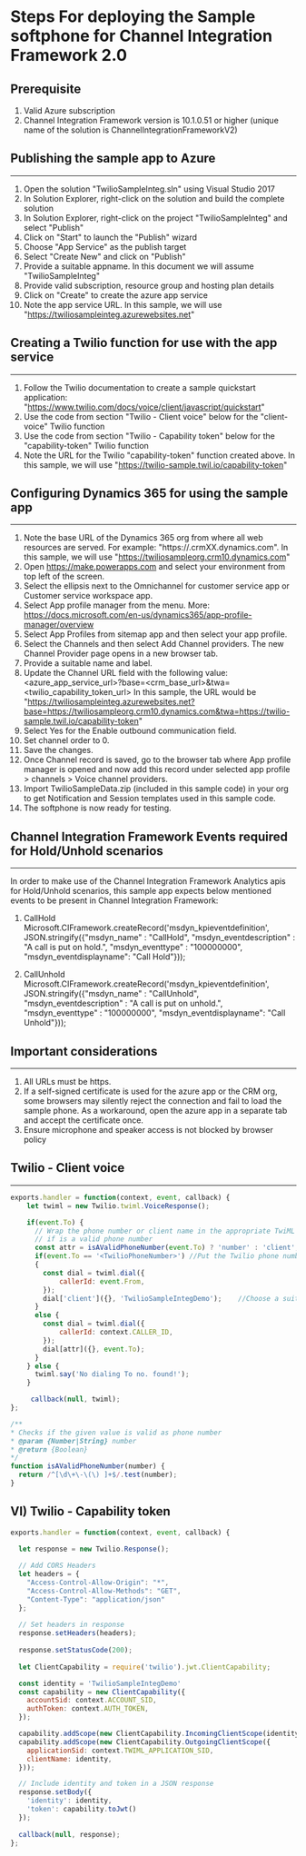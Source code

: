 # Steps For deploying the Sample softphone for Channel Integration Framework 2.0

Prerequisite
------------------------------------------------------------------------------
1. Valid Azure subscription 
2. Channel Integration Framework version is 10.1.0.51 or higher (unique name of the solution is ChannelIntegrationFrameworkV2)

## Publishing the sample app to Azure
-------------------------------------
1. Open the solution "TwilioSampleInteg.sln" using Visual Studio 2017
2. In Solution Explorer, right-click on the solution and build the complete solution
3. In Solution Explorer, right-click on the project "TwilioSampleInteg"  and select "Publish"
4. Click on "Start" to launch the "Publish" wizard
5. Choose "App Service" as the publish target
6. Select "Create New" and click on "Publish"
7. Provide a suitable appname. In this document we will assume "TwilioSampleInteg"
8. Provide valid subscription, resource group and hosting plan details
9. Click on "Create" to create the azure app service
10. Note the app service URL. In this sample, we will use "https://twiliosampleinteg.azurewebsites.net"

## Creating a Twilio function for use with the app service
-----------------------------------------------------------
1. Follow the Twilio documentation to create a sample quickstart application: "https://www.twilio.com/docs/voice/client/javascript/quickstart"
2. Use the code from section "Twilio - Client voice" below for the "client-voice" Twilio function
3. Use the code from section "Twilio - Capability token" below for the "capability-token" Twilio function
4. Note the URL for the Twilio "capability-token" function created above. In this sample, we will use "https://twilio-sample.twil.io/capability-token"

## Configuring Dynamics 365 for using the sample app
------------------------------------------------------
1. Note the base URL of the Dynamics 365 org from where all web resources are served. For example: "https://<orgname>.crmXX.dynamics.com". In this sample, we will use "https://twiliosampleorg.crm10.dynamics.com"
2. Open  https://make.powerapps.com and select your environment from top left of the screen.
3. Select the ellipsis next to the Omnichannel for customer service app or Customer service workspace app.
4. Select App profile manager from the menu. More: https://docs.microsoft.com/en-us/dynamics365/app-profile-manager/overview
5. Select App Profiles from sitemap app and then select your app profile.
6. Select the Channels and then select Add Channel providers. The new Channel Provider page opens in a new browser tab.
7. Provide a suitable name and label.
8. Update the Channel URL field with the following value: 
    <azure_app_service_url>?base=<crm_base_url>&twa=<twilio_capability_token_url> In this sample, the URL would be "https://twiliosampleinteg.azurewebsites.net?base=https://twiliosampleorg.crm10.dynamics.com&twa=https://twilio-sample.twil.io/capability-token"
9. Select Yes for the Enable outbound communication field.
10. Set channel order to 0.
11. Save the changes.
12. Once Channel record is saved, go to the browser tab where App profile manager is opened and now add this record under selected app profile > channels > Voice channel providers. 
13. Import TwilioSampleData.zip (included in this sample code) in your org to get Notification and Session templates used in this sample code.
14. The softphone is now ready for testing.

## Channel Integration Framework Events required for Hold/Unhold scenarios
--------------------------------------------------------------------------

In order to make use of the Channel Integration Framework Analytics apis for Hold/Unhold scenarios, this sample app expects below mentioned events to be present in Channel Integration Framework:
1. CallHold
Microsoft.CIFramework.createRecord('msdyn_kpieventdefinition', JSON.stringify({"msdyn_name" : "CallHold", "msdyn_eventdescription" : "A call is put on hold.", "msdyn_eventtype" : "100000000", "msdyn_eventdisplayname": "Call Hold"}));

2. CallUnhold
Microsoft.CIFramework.createRecord('msdyn_kpieventdefinition', JSON.stringify({"msdyn_name" : "CallUnhold", "msdyn_eventdescription" : "A call is put on unhold.", "msdyn_eventtype" : "100000000", "msdyn_eventdisplayname": "Call Unhold"}));

## Important considerations
----------------------------
1. All URLs must be https.
2. If a self-signed certificate is used for the azure app or the CRM org, some browsers may silently reject the connection and fail to load the sample phone. As a workaround, open the azure app in a separate tab and accept the certificate once.
3. Ensure microphone and speaker access is not blocked by browser policy


## Twilio - Client voice
--------------------------

```javascript
exports.handler = function(context, event, callback) {
    let twiml = new Twilio.twiml.VoiceResponse();

    if(event.To) {
      // Wrap the phone number or client name in the appropriate TwiML verb
      // if is a valid phone number
      const attr = isAValidPhoneNumber(event.To) ? 'number' : 'client';
      if(event.To == '<TwilioPhoneNumber>')	//Put the Twilio phone number to be used for this sample here
      {
        const dial = twiml.dial({
            callerId: event.From,
        });
        dial['client']({}, 'TwilioSampleIntegDemo');    //Choose a suitable client name here
      }
      else {
        const dial = twiml.dial({
            callerId: context.CALLER_ID,
        });
        dial[attr]({}, event.To);
      }
    } else {
      twiml.say('No dialing To no. found!');
    }

     callback(null, twiml);
};

/**
* Checks if the given value is valid as phone number
* @param {Number|String} number
* @return {Boolean}
*/
function isAValidPhoneNumber(number) {
  return /^[\d\+\-\(\) ]+$/.test(number);
}
```

VI) Twilio - Capability token
------------------------------

```javascript
exports.handler = function(context, event, callback) {
  
  let response = new Twilio.Response();

  // Add CORS Headers
  let headers = {
    "Access-Control-Allow-Origin": "*",
    "Access-Control-Allow-Methods": "GET",
    "Content-Type": "application/json"
  };
    
  // Set headers in response
  response.setHeaders(headers);
  
  response.setStatusCode(200);
  
  let ClientCapability = require('twilio').jwt.ClientCapability;

  const identity = 'TwilioSampleIntegDemo'
  const capability = new ClientCapability({
    accountSid: context.ACCOUNT_SID,
    authToken: context.AUTH_TOKEN,
  });

  capability.addScope(new ClientCapability.IncomingClientScope(identity));
  capability.addScope(new ClientCapability.OutgoingClientScope({
    applicationSid: context.TWIML_APPLICATION_SID,
    clientName: identity,
  }));

  // Include identity and token in a JSON response
  response.setBody({
    'identity': identity,
    'token': capability.toJwt()
  });
  
  callback(null, response);
};
```